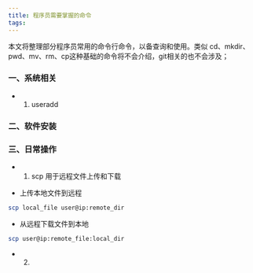 ```yaml
---
title: 程序员需要掌握的命令
tags:
---
```


本文将整理部分程序员常用的命令行命令，以备查询和使用。类似 cd、mkdir、pwd、mv、rm、cp这种基础的命令将不会介绍，git相关的也不会涉及；

<!-- more -->

### 一、系统相关

 - 1. useradd
   

### 二、软件安装

### 三、日常操作

 - 1. scp 用于远程文件上传和下载

  - 上传本地文件到远程
  ```bash
  scp local_file user@ip:remote_dir
  ```

  - 从远程下载文件到本地
  ```bash
  scp user@ip:remote_file:local_dir
  ```

  - 2. 